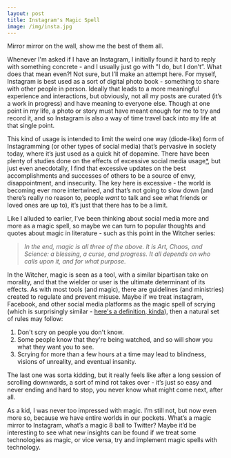 ```yaml
---
layout: post
title: Instagram's Magic Spell
image: /img/insta.jpg
---
```


Mirror mirror on the wall, show me the best of them all. 

Whenever I'm asked if I have an Instagram, I initially found it hard to reply with something concrete - and I usually just go with "I do, but I don’t”. What does that mean even?! Not sure, but I’ll make an attempt here. For myself, Instagram is best used as a sort of digital photo book - something to share with other people in person. Ideally that leads to a more meaningful experience and interactions, but obviously, not all my posts are curated (it’s a work in progress) and have meaning to everyone else. Though at one point in my life, a photo or story must have meant enough for me to try and record it, and so Instagram is also a way of time travel back into my life at that single point. 

This kind of usage is intended to limit the weird one way (diode-like) form of Instagramming (or other types of social media) that’s pervasive in society today, where it’s just used as a quick hit of dopamine. There have been plenty of studies done on the effects of excessive social media usage[\*](https://scholar.google.com/scholar?as_vis=0&q=excessive++%22social+media%22++use&hl=en&as_sdt=0,33), but just even anecdotally, I find that excessive updates on the best accomplishments and successes of others to be a source of envy, disappointment, and insecurity. The key here is excessive - the world is becoming ever more intertwined, and that’s not going to slow down (and there’s really no reason to, people *want* to talk and see what friends or loved ones are up to), it’s just that there has to be a limit.

Like I alluded to earlier, I’ve been thinking about social media more and more as a magic spell, so maybe we can turn to popular thoughts and quotes about magic in literature - such as this point in the Witcher series:

>*In the end, magic is all three of the above. It is Art, Chaos, and Science: a blessing, a curse, and progress. It all depends on who calls upon it, and for what purpose.*

In the Witcher, magic is seen as a tool, with a similar bipartisan take on morality, and that the wielder or user is the ultimate determinant of its effects. As with most tools (and magic), there are guidelines (and ministries) created to regulate and prevent misuse. Maybe if we treat instagram, Facebook, and other social media platforms as the magic spell of scrying (which is surprisingly similar - [here's a definition, kinda](https://roll20.net/compendium/dnd5e/Scrying#content)), then a natural set of rules may follow: 

1. Don't scry on people you don't know.
2. Some people know that they're being watched, and so will show you what they want you to see.
3. Scrying for more than a few hours at a time may lead to blindness, visions of unreality, and eventual insanity.
 
The last one was sorta kidding, but it really feels like after a long session of scrolling downwards, a sort of mind rot takes over - it’s just so easy and never ending and hard to stop, you never know what might come next, after all. 

As a kid, I was never too impressed with magic. I’m still not, but now even more so, because we have entire worlds in our pockets. What’s a magic mirror to Instagram, what’s a magic 8 ball to Twitter? Maybe it’d be interesting to see what new insights can be found if we treat some technologies as magic, or vice versa, try and implement magic spells with technology. 

